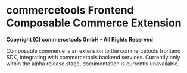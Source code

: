 # commercetools Frontend Composable Commerce Extension

**Copyright (C) commercetools GmbH - All Rights Reserved**

Composable commerce is an extension to the commercetools frontend SDK,
integrating with commercetools backend services. Currently only within
the alpha release stage, documentation is currently unavailable.
